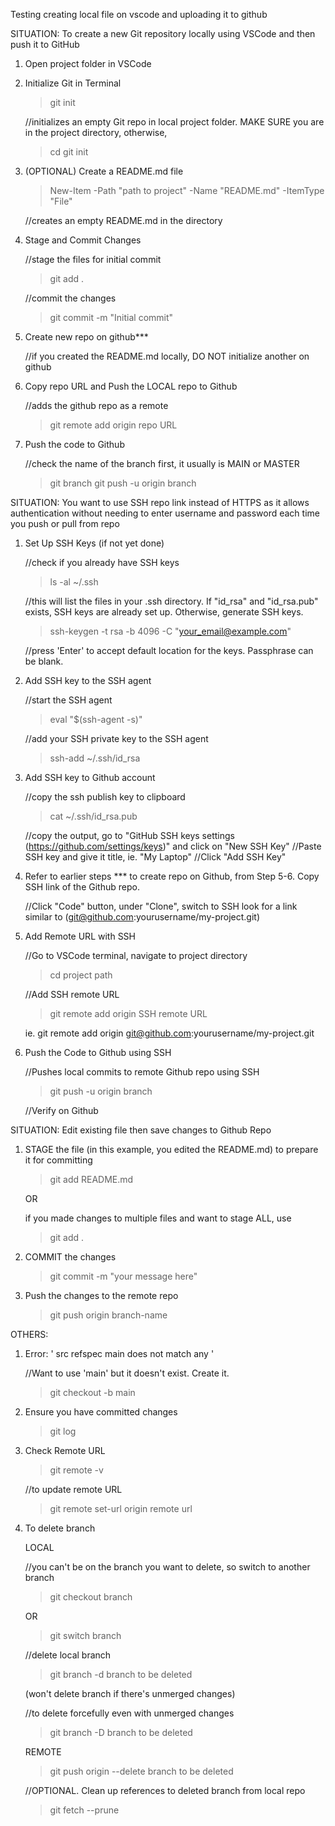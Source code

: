 Testing creating local file on vscode and uploading it to github


SITUATION: 
    To create a new Git repository locally using VSCode and then push it to GitHub

1) Open project folder in VSCode
2) Initialize Git in Terminal

    > git init

    //initializes an empty Git repo in local project folder. MAKE SURE you are in the project directory, otherwise,
    
    > cd <path>
    > git init

3) (OPTIONAL) Create a README.md file
    > New-Item -Path "path to project" -Name "README.md" -ItemType "File"

    //creates an empty README.md in the directory

4) Stage and Commit Changes

    //stage the files for initial commit
    > git add .

    //commit the changes
    > git commit -m "Initial commit"

5) Create new repo on github***
    
    //if you created the README.md locally, DO NOT initialize another on github

6) Copy repo URL and Push the LOCAL repo to Github

    //adds the github repo as a remote
    > git remote add origin repo URL

7) Push the code to Github

    //check the name of the branch first, it usually is MAIN or MASTER
    > git branch
    > git push -u origin branch


SITUATION:
    You want to use SSH repo link instead of HTTPS as it allows authentication without needing to enter username and password each time you push or pull from repo

1) Set Up SSH Keys (if not yet done)
    
    //check if you already have SSH keys
    > ls -al ~/.ssh

    //this will list the files in your .ssh directory. If "id_rsa" and "id_rsa.pub" exists, SSH keys are already set up. Otherwise, generate SSH keys.
    > ssh-keygen -t rsa -b 4096 -C "your_email@example.com"

    //press 'Enter' to accept default location for the keys. Passphrase can be blank.

2) Add SSH key to the SSH agent

    //start the SSH agent
    > eval "$(ssh-agent -s)"

    //add your SSH private key to the SSH agent
    > ssh-add ~/.ssh/id_rsa

3) Add SSH key to Github account

    //copy the ssh publish key to clipboard
    > cat ~/.ssh/id_rsa.pub

    //copy the output, go to "GitHub SSH keys settings (https://github.com/settings/keys)" and click on "New SSH Key"
    //Paste SSH key and give it title, ie. "My Laptop"
    //Click "Add SSH Key"

4) Refer to earlier steps *** to create repo on Github, from Step 5-6. Copy SSH link of the Github repo.

    //Click "Code" button, under "Clone", switch to SSH
    look for a link similar to (git@github.com:yourusername/my-project.git)

5) Add Remote URL with SSH

    //Go to VSCode terminal, navigate to project directory
    > cd project path

    //Add SSH remote URL
    > git remote add origin SSH remote URL

    ie. git remote add origin git@github.com:yourusername/my-project.git

6) Push the Code to Github using SSH

    //Pushes local commits to remote Github repo using SSH
    > git push -u origin branch

    //Verify on Github


SITUATION: 
    Edit existing file then save changes to Github Repo

1) STAGE the file (in this example, you edited the README.md) to prepare it for committing
    > git add README.md

    OR

    if you made changes to multiple files and want to stage ALL, use
    > git add .

2) COMMIT the changes
    > git commit -m "your message here"

3) Push the changes to the remote repo
    > git push origin branch-name

OTHERS:

1. Error:  ' src refspec main does not match any '

    //Want to use 'main' but it doesn't exist. Create it.
    > git checkout -b main

2. Ensure you have committed changes

    > git log

3. Check Remote URL

    > git remote -v

    //to update remote URL
    > git remote set-url origin remote url

4. To delete branch

    LOCAL

    //you can't be on the branch you want to delete, so switch to another branch
    > git checkout branch

    OR
    > git switch branch

    //delete local branch
    > git branch -d branch to be deleted

    (won't delete branch if there's unmerged changes)
    
    //to delete forcefully even with unmerged changes
    > git branch -D branch to be deleted

    REMOTE

    > git push origin --delete branch to be deleted

    //OPTIONAL. Clean up references to deleted branch from local repo
    > git fetch --prune




